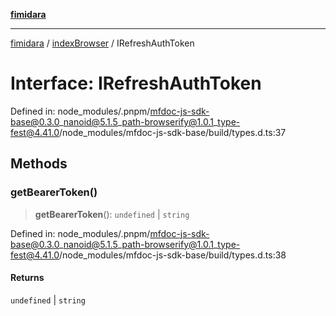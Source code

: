 [**fimidara**](../../README.md)

***

[fimidara](../../modules.md) / [indexBrowser](../README.md) / IRefreshAuthToken

# Interface: IRefreshAuthToken

Defined in: node\_modules/.pnpm/mfdoc-js-sdk-base@0.3.0\_nanoid@5.1.5\_path-browserify@1.0.1\_type-fest@4.41.0/node\_modules/mfdoc-js-sdk-base/build/types.d.ts:37

## Methods

### getBearerToken()

> **getBearerToken**(): `undefined` \| `string`

Defined in: node\_modules/.pnpm/mfdoc-js-sdk-base@0.3.0\_nanoid@5.1.5\_path-browserify@1.0.1\_type-fest@4.41.0/node\_modules/mfdoc-js-sdk-base/build/types.d.ts:38

#### Returns

`undefined` \| `string`
